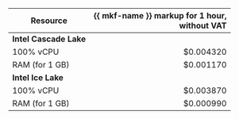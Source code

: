 | Resource | {{ mkf-name }} markup for 1 hour,<br>without VAT |
|----------------|-------------------------------------:|
| **Intel Cascade Lake** |
| 100% vCPU | $0.004320 |
| RAM (for 1 GB) | $0.001170 |
| **Intel Ice Lake** |
| 100% vCPU | $0.003870 |
| RAM (for 1 GB) | $0.000990 |
